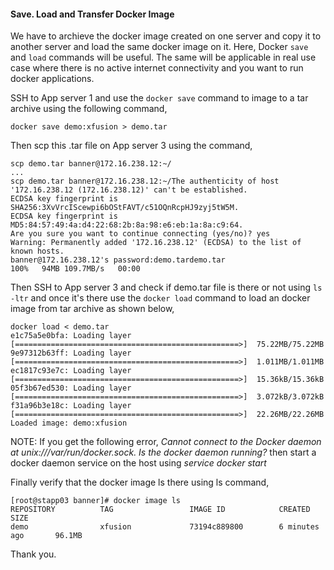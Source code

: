 #### Save. Load and Transfer Docker Image

We have to archieve the docker image created on one server and copy it to another server and load the same docker image on it. Here, Docker `save` and `load` commands will be useful. The same will be applicable in real use case where there is no active internet connectivity and you want to run docker applications.

SSH to App server 1 and use the `docker save` command to image to a tar archive using the following command,

    docker save demo:xfusion > demo.tar

Then scp this .tar file on App server 3 using the command,


    scp demo.tar banner@172.16.238.12:~/
    ...
    scp demo.tar banner@172.16.238.12:~/The authenticity of host '172.16.238.12 (172.16.238.12)' can't be established.
    ECDSA key fingerprint is SHA256:3XvVrcIScewpi6bOStFAVT/c51OQnRcpHJ9zyj5tW5M.
    ECDSA key fingerprint is MD5:84:57:49:4a:d4:22:68:2b:8a:98:e6:eb:1a:8a:c9:64.
    Are you sure you want to continue connecting (yes/no)? yes
    Warning: Permanently added '172.16.238.12' (ECDSA) to the list of known hosts.
    banner@172.16.238.12's password:demo.tardemo.tar                                                    100%   94MB 109.7MB/s   00:00

Then SSH to App server 3 and check if demo.tar file is there or not using `ls -ltr` and once it's there use the `docker load` command to load an docker image from tar archive as shown below,

    docker load < demo.tar
    e1c75a5e0bfa: Loading layer [==================================================>]  75.22MB/75.22MB
    9e97312b63ff: Loading layer [==================================================>]  1.011MB/1.011MB
    ec1817c93e7c: Loading layer [==================================================>]  15.36kB/15.36kB
    05f3b67ed530: Loading layer [==================================================>]  3.072kB/3.072kB
    f31a96b3e18c: Loading layer [==================================================>]  22.26MB/22.26MB
    Loaded image: demo:xfusion
    
NOTE: If you get the following error, *Cannot connect to the Docker daemon at unix:///var/run/docker.sock. Is the docker daemon running?* then start a docker daemon service on the host using *service docker start*

Finally verify that the docker image ls there using ls command,

    [root@stapp03 banner]# docker image ls
    REPOSITORY          TAG                 IMAGE ID            CREATED             SIZE
    demo                xfusion             73194c889800        6 minutes ago       96.1MB

Thank you.
